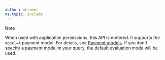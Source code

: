 ```yaml
---
author: nkramer
ms.topic: include
---
```


<!-- markdownlint-disable MD041-->

> [!NOTE]
> When used with application permissions, this API is metered.  It supports the `model=A` payment model.  For details, see [Payment models](/graph/teams-licenses#payment-models). If you don't specify a payment model in your query, the default [evaluation mode](/graph/teams-licenses#evaluation-mode-default-requirements) will be used.

